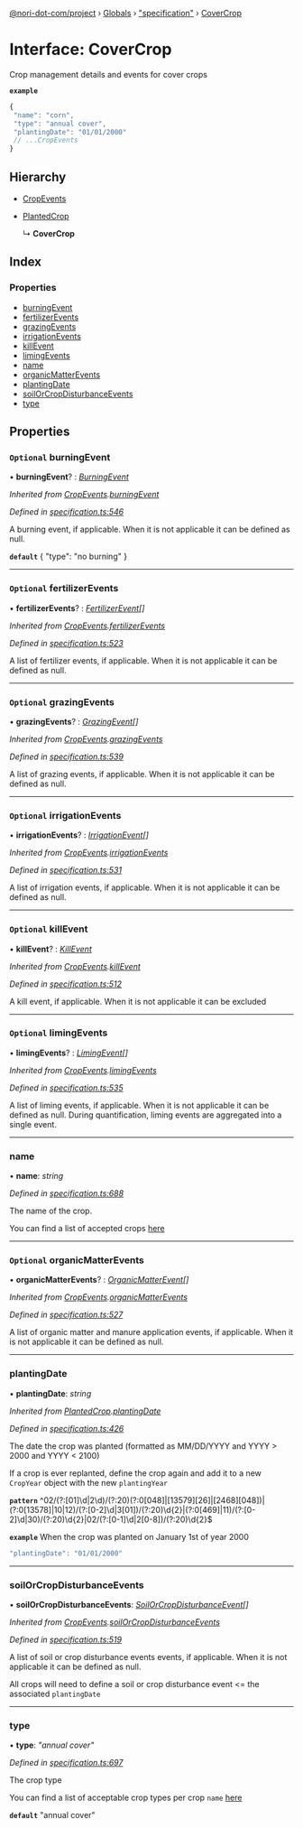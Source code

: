 [@nori-dot-com/project](../README.md) › [Globals](../globals.md) › ["specification"](../modules/_specification_.md) › [CoverCrop](_specification_.covercrop.md)

# Interface: CoverCrop

Crop management details and events for cover crops

**`example`** 

```js
{
 "name": "corn",
 "type": "annual cover",
 "plantingDate": "01/01/2000"
 // ...CropEvents
}
```

## Hierarchy

* [CropEvents](_specification_.cropevents.md)

* [PlantedCrop](_specification_.plantedcrop.md)

  ↳ **CoverCrop**

## Index

### Properties

* [burningEvent](_specification_.covercrop.md#optional-burningevent)
* [fertilizerEvents](_specification_.covercrop.md#optional-fertilizerevents)
* [grazingEvents](_specification_.covercrop.md#optional-grazingevents)
* [irrigationEvents](_specification_.covercrop.md#optional-irrigationevents)
* [killEvent](_specification_.covercrop.md#optional-killevent)
* [limingEvents](_specification_.covercrop.md#optional-limingevents)
* [name](_specification_.covercrop.md#name)
* [organicMatterEvents](_specification_.covercrop.md#optional-organicmatterevents)
* [plantingDate](_specification_.covercrop.md#plantingdate)
* [soilOrCropDisturbanceEvents](_specification_.covercrop.md#soilorcropdisturbanceevents)
* [type](_specification_.covercrop.md#type)

## Properties

### `Optional` burningEvent

• **burningEvent**? : *[BurningEvent](_specification_.burningevent.md)*

*Inherited from [CropEvents](_specification_.cropevents.md).[burningEvent](_specification_.cropevents.md#optional-burningevent)*

*Defined in [specification.ts:546](https://github.com/nori-dot-eco/nori-dot-com/blob/151ad01/packages/project/src/specification.ts#L546)*

A burning event, if applicable. When it is not applicable it can be defined as null.

**`default`** { "type": "no burning" }

___

### `Optional` fertilizerEvents

• **fertilizerEvents**? : *[FertilizerEvent](_specification_.fertilizerevent.md)[]*

*Inherited from [CropEvents](_specification_.cropevents.md).[fertilizerEvents](_specification_.cropevents.md#optional-fertilizerevents)*

*Defined in [specification.ts:523](https://github.com/nori-dot-eco/nori-dot-com/blob/151ad01/packages/project/src/specification.ts#L523)*

A list of fertilizer events, if applicable. When it is not applicable it can be defined as null.

___

### `Optional` grazingEvents

• **grazingEvents**? : *[GrazingEvent](_specification_.grazingevent.md)[]*

*Inherited from [CropEvents](_specification_.cropevents.md).[grazingEvents](_specification_.cropevents.md#optional-grazingevents)*

*Defined in [specification.ts:539](https://github.com/nori-dot-eco/nori-dot-com/blob/151ad01/packages/project/src/specification.ts#L539)*

A list of grazing events, if applicable. When it is not applicable it can be defined as null.

___

### `Optional` irrigationEvents

• **irrigationEvents**? : *[IrrigationEvent](_specification_.irrigationevent.md)[]*

*Inherited from [CropEvents](_specification_.cropevents.md).[irrigationEvents](_specification_.cropevents.md#optional-irrigationevents)*

*Defined in [specification.ts:531](https://github.com/nori-dot-eco/nori-dot-com/blob/151ad01/packages/project/src/specification.ts#L531)*

A list of irrigation events, if applicable. When it is not applicable it can be defined as null.

___

### `Optional` killEvent

• **killEvent**? : *[KillEvent](../modules/_specification_.md#killevent)*

*Inherited from [CropEvents](_specification_.cropevents.md).[killEvent](_specification_.cropevents.md#optional-killevent)*

*Defined in [specification.ts:512](https://github.com/nori-dot-eco/nori-dot-com/blob/151ad01/packages/project/src/specification.ts#L512)*

A kill event, if applicable. When it is not applicable it can be excluded

___

### `Optional` limingEvents

• **limingEvents**? : *[LimingEvent](_specification_.limingevent.md)[]*

*Inherited from [CropEvents](_specification_.cropevents.md).[limingEvents](_specification_.cropevents.md#optional-limingevents)*

*Defined in [specification.ts:535](https://github.com/nori-dot-eco/nori-dot-com/blob/151ad01/packages/project/src/specification.ts#L535)*

A list of liming events, if applicable. When it is not applicable it can be defined as null. During quantification, liming events are aggregated into a single event.

___

###  name

• **name**: *string*

*Defined in [specification.ts:688](https://github.com/nori-dot-eco/nori-dot-com/blob/151ad01/packages/project/src/specification.ts#L688)*

The name of the crop.

You can find a list of accepted crops [here](go.nori.com/inputs)

___

### `Optional` organicMatterEvents

• **organicMatterEvents**? : *[OrganicMatterEvent](_specification_.organicmatterevent.md)[]*

*Inherited from [CropEvents](_specification_.cropevents.md).[organicMatterEvents](_specification_.cropevents.md#optional-organicmatterevents)*

*Defined in [specification.ts:527](https://github.com/nori-dot-eco/nori-dot-com/blob/151ad01/packages/project/src/specification.ts#L527)*

A list of organic matter and manure application events, if applicable. When it is not applicable it can be defined as null.

___

###  plantingDate

• **plantingDate**: *string*

*Inherited from [PlantedCrop](_specification_.plantedcrop.md).[plantingDate](_specification_.plantedcrop.md#plantingdate)*

*Defined in [specification.ts:426](https://github.com/nori-dot-eco/nori-dot-com/blob/151ad01/packages/project/src/specification.ts#L426)*

The date the crop was planted (formatted as MM/DD/YYYY and YYYY > 2000 and YYYY < 2100)

If a crop is ever replanted, define the crop again and add it to a new `CropYear` object with the new `plantingYear`

**`pattern`** ^02\/(?:[01]\d|2\d)\/(?:20)(?:0[048]|[13579][26]|[2468][048])|(?:0[13578]|10|12)\/(?:[0-2]\d|3[01])\/(?:20)\d{2}|(?:0[469]|11)\/(?:[0-2]\d|30)\/(?:20)\d{2}|02\/(?:[0-1]\d|2[0-8])\/(?:20)\d{2}$

**`example`** <caption>When the crop was planted on January 1st of year 2000</caption>

```js
"plantingDate": "01/01/2000"
```

___

###  soilOrCropDisturbanceEvents

• **soilOrCropDisturbanceEvents**: *[SoilOrCropDisturbanceEvent](_specification_.soilorcropdisturbanceevent.md)[]*

*Inherited from [CropEvents](_specification_.cropevents.md).[soilOrCropDisturbanceEvents](_specification_.cropevents.md#soilorcropdisturbanceevents)*

*Defined in [specification.ts:519](https://github.com/nori-dot-eco/nori-dot-com/blob/151ad01/packages/project/src/specification.ts#L519)*

A list of soil or crop disturbance events events, if applicable. When it is not applicable it can be defined as null.

All crops will need to define a soil or crop disturbance event <= the associated `plantingDate`

___

###  type

• **type**: *"annual cover"*

*Defined in [specification.ts:697](https://github.com/nori-dot-eco/nori-dot-com/blob/151ad01/packages/project/src/specification.ts#L697)*

The crop type

You can find a list of acceptable crop types per crop `name` [here](go.nori.com/inputs)

**`default`** "annual cover"
